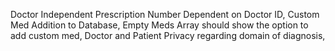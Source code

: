 Doctor Independent Prescription Number Dependent on Doctor ID, Custom Med Addition to Database, Empty Meds Array should show the option to add custom med, Doctor and Patient Privacy regarding domain of diagnosis,
